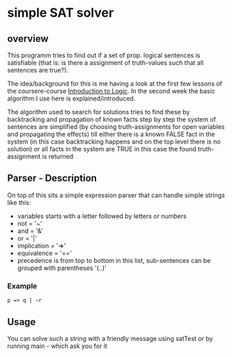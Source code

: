 # simple SAT solver

## overview

This programm tries to find out if a set of prop. logical sentences is satisfiable (that is: is there a assignment of truth-values such that all sentences are true?).

The idea/background for this is me having a look at the first few lessons of the coursere-course [Introduction to Logic](https://www.coursera.org/course/intrologic).
In the second week the basic algorithm I use here is explained/introduced.

The algorithm used to search for solutions tries to find these by backtracking and propagation of known facts
step by step the system of sentences are simplified (by choosing truth-assignments for open variables and propagating the effects)
till either there is a known FALSE fact in the system (in this case backtracking happens and on the top level there is no solution)
or all facts in the system are TRUE in this case the found truth-assignment is returned

## Parser - Description

On top of this sits a simple expression parser that can handle simple strings like this:

 - variables starts with a letter followed by letters or numbers
 - not         = '~'
 - and         = '&'
 - or          = '|'
 - implication = '=>'
 - equivalence = '=='
 - precedence is from top to bottom in this list, sub-sentences can be grouped with parentheses '(..)'

### Example

    p => q | ~r


## Usage
You can solve such a string with a friendly message using satTest or by running main - which ask you for it